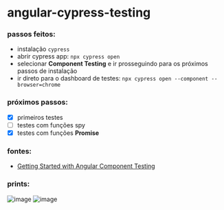 # angular-cypress-testing

### passos feitos:

- instalação `cypress`
- abrir cypress app: `npx cypress open`
- selecionar <b>Component Testing</b> e ir prosseguindo para os próximos passos de instalação
- ir direto para o dashboard de testes: `npx cypress open --component --browser=chrome`

### próximos passos:

- [x] primeiros testes
- [ ] testes com funções spy
- [x] testes com funções <b>Promise</b>

### fontes:

- [Getting Started with Angular Component Testing](https://www.youtube.com/watch?v=weWTHGWe6uU)

### prints:

![image](https://github.com/savio777/angular-cypress-testing/assets/35678887/bbf29b68-dfd8-4630-b9a6-377a0dbd34a4)
![image](https://github.com/savio777/angular-cypress-testing/assets/35678887/fa6dfd36-8c1d-45d3-9074-ed3030fdf17e)
